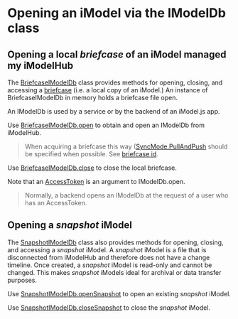 # Opening an iModel via the IModelDb class

## Opening a local *briefcase* of an iModel managed my iModelHub

The [BriefcaseIModelDb]($backend) class provides methods for opening, closing, and accessing a [briefcase](../Glossary.md#briefcase) (i.e. a local copy of an iModel.) An instance of BriefcaseIModelDb in memory holds a briefcase file open.

An IModelDb is used by a service or by the backend of an iModel.js app.

Use [BriefcaseIModelDb.open]($backend) to obtain and open an IModelDb from iModelHub.

> When acquiring a briefcase this way ([SyncMode.PullAndPush]($backend) should be specified when possible. See [briefcase id](../imodelhub/briefcases.md#briefcase-id).

Use [BriefcaseIModelDb.close]($backend) to close the local briefcase.

Note that an [AccessToken](../common/AccessToken.md) is an argument to IModelDb.open.

> Normally, a backend opens an IModelDb at the request of a user who has an AccessToken.

## Opening a *snapshot* iModel

The [SnapshotIModelDb]($backend) class also provides methods for opening, closing, and accessing a *snapshot* iModel.
A *snapshot* iModel is a file that is disconnected from iModelHub and therefore does not have a change timeline.
Once created, a *snapshot* iModel is read-only and cannot be changed.
This makes *snapshot* iModels ideal for archival or data transfer purposes.

Use [SnapshotIModelDb.openSnapshot]($backend) to open an existing *snapshot* iModel.

Use [SnapshotIModelDb.closeSnapshot]($backend) to close the *snapshot* iModel.
